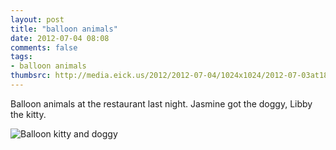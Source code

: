 ```yaml
---
layout: post
title: "balloon animals"
date: 2012-07-04 08:08
comments: false
tags: 
- balloon animals
thumbsrc: http://media.eick.us/2012/2012-07-04/1024x1024/2012-07-03at18.36.07.jpg
---
```

Balloon animals at the restaurant last night.  Jasmine got the doggy, Libby the kitty.

![Balloon kitty and doggy](http://media.eick.us/media/photographs/2012/2012-07-04/2012-07-03at18.36.07.jpg)

